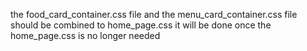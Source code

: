 the food_card_container.css file and the menu_card_container.css file should be combined to home_page.css
it will be done once the home_page.css is no longer needed